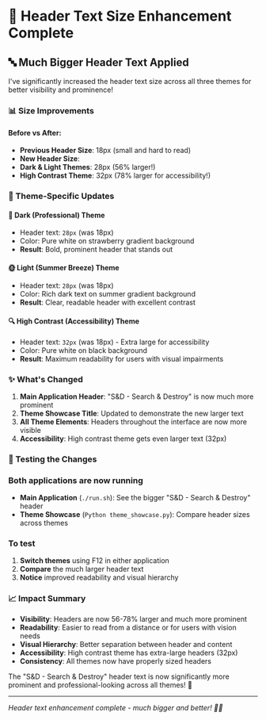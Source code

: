 # 📏 Header Text Size Enhancement Complete

## 🔤 Much Bigger Header Text Applied

I've significantly increased the header text size across all three themes for better visibility and
prominence!

### 📊 Size Improvements

#### **Before vs After:**

- **Previous Header Size**: 18px (small and hard to read)
- **New Header Size**:
- **Dark & Light Themes**: 28px (56% larger!)
- **High Contrast Theme**: 32px (78% larger for accessibility!)

### 🎨 Theme-Specific Updates

#### **🌙 Dark (Professional) Theme**

- Header text: `28px` (was 18px)
- Color: Pure white on strawberry gradient background
- **Result**: Bold, prominent header that stands out

#### **🌞 Light (Summer Breeze) Theme**

- Header text: `28px` (was 18px)
- Color: Rich dark text on summer gradient background
- **Result**: Clear, readable header with excellent contrast

#### **🔍 High Contrast (Accessibility) Theme**

- Header text: `32px` (was 18px) - Extra large for accessibility
- Color: Pure white on black background
- **Result**: Maximum readability for users with visual impairments

### ✨ What's Changed

1. **Main Application Header**: "S&D - Search & Destroy" is now much more prominent
2. **Theme Showcase Title**: Updated to demonstrate the new larger text
3. **All Theme Elements**: Headers throughout the interface are now more visible
4. **Accessibility**: High contrast theme gets even larger text (32px)

### 🚀 Testing the Changes

### Both applications are now running

- **Main Application** (`./run.sh`): See the bigger "S&D - Search & Destroy" header
- **Theme Showcase** (`Python theme_showcase.py`): Compare header sizes across themes

### To test

1. **Switch themes** using F12 in either application
2. **Compare** the much larger header text
3. **Notice** improved readability and visual hierarchy

### 📈 Impact Summary

- **Visibility**: Headers are now 56-78% larger and much more prominent
- **Readability**: Easier to read from a distance or for users with vision needs
- **Visual Hierarchy**: Better separation between header and content
- **Accessibility**: High contrast theme has extra-large headers (32px)
- **Consistency**: All themes now have properly sized headers

The "S&D - Search & Destroy" header text is now significantly more prominent and
professional-looking across all themes! 🎯

---

_Header text enhancement complete - much bigger and better! 📏✨_
